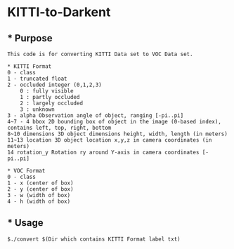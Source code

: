 # KITTI-to-Darkent

## * Purpose    
    This code is for converting KITTI Data set to VOC Data set.
    
    * KITTI Format
    0 - class
    1 - truncated float
    2 - occluded integer (0,1,2,3)
        0 : fully visible
        1 : partly occluded
        2 : largely occluded
        3 : unknown
    3 - alpha Observation angle of object, ranging [-pi..pi]
    4~7 - 4 bbox 2D bounding box of object in the image (0-based index), contains left, top, right, bottom
    8~10 dimensions 3D object dimensions height, width, length (in meters)
    11~13 location 3D object location x,y,z in camera coordinates (in meters)
    14 rotation_y Rotation ry around Y-axis in camera coordinates [-pi..pi]
    
    * VOC Format
    0 - class
    1 - x (center of box)
    2 - y (center of box)
    3 - w (width of box)
    4 - h (width of box)
    
## * Usage
    $./convert $(Dir which contains KITTI Format label txt)
    
     
